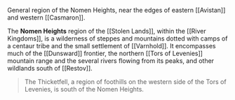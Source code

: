 General region of the Nomen Heights, near the edges of eastern [[Avistan]] and western [[Casmaron]].
> 
The **Nomen Heights** region of the [[Stolen Lands]], within the [[River Kingdoms]], is a wilderness of steppes and mountains dotted with camps of a centaur tribe and the small settlement of [[Varnhold]]. It encompasses much of the [[Dunsward]] frontier, the northern [[Tors of Levenies]] mountain range and the several rivers flowing from its peaks, and other wildlands south of [[Restov]].
> The Thicketfell, a region of foothills on the western side of the Tors of Levenies, is south of the Nomen Heights.







